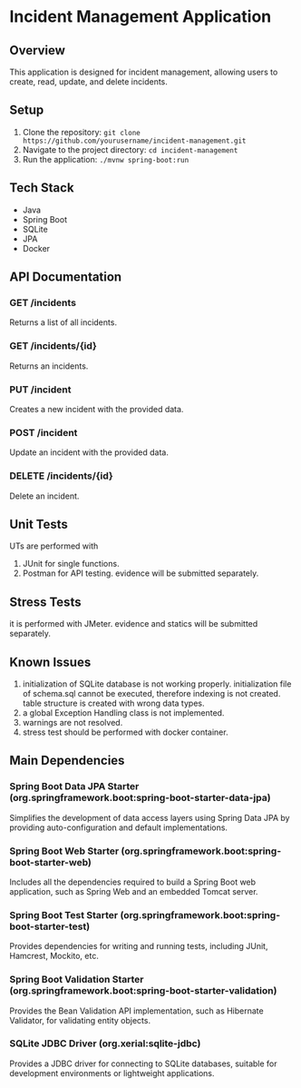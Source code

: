 # Incident Management Application

## Overview
This application is designed for incident management, allowing users to create, read, update, and delete incidents.

## Setup
1. Clone the repository: `git clone https://github.com/yourusername/incident-management.git`
2. Navigate to the project directory: `cd incident-management`
3. Run the application: `./mvnw spring-boot:run`

## Tech Stack
- Java
- Spring Boot
- SQLite
- JPA
- Docker

## API Documentation
### GET /incidents
Returns a list of all incidents.

### GET /incidents/{id}
Returns an incidents.

### PUT /incident
Creates a new incident with the provided data.

### POST /incident
Update an incident with the provided data.

### DELETE /incidents/{id}
Delete an incident.

## Unit Tests
UTs are performed with 
1. JUnit for single functions.
2. Postman for API testing. evidence will be submitted separately.

## Stress Tests
it is performed with JMeter.
evidence and statics will be submitted separately.

## Known Issues
1. initialization of SQLite database is not working properly.
   initialization file of schema.sql cannot be executed, therefore indexing is not created. table structure is created with wrong data types.
2. a global Exception Handling class is not implemented.
3. warnings are not resolved.
4. stress test should be performed with docker container.

## Main Dependencies
### Spring Boot Data JPA Starter (org.springframework.boot:spring-boot-starter-data-jpa)
Simplifies the development of data access layers using Spring Data JPA by providing auto-configuration and default implementations.
### Spring Boot Web Starter (org.springframework.boot:spring-boot-starter-web)
Includes all the dependencies required to build a Spring Boot web application, such as Spring Web and an embedded Tomcat server.
### Spring Boot Test Starter (org.springframework.boot:spring-boot-starter-test)
Provides dependencies for writing and running tests, including JUnit, Hamcrest, Mockito, etc.
### Spring Boot Validation Starter (org.springframework.boot:spring-boot-starter-validation)
Provides the Bean Validation API implementation, such as Hibernate Validator, for validating entity objects.
### SQLite JDBC Driver (org.xerial:sqlite-jdbc)
Provides a JDBC driver for connecting to SQLite databases, suitable for development environments or lightweight applications.

